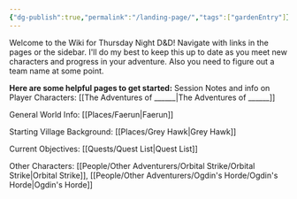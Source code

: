```yaml
---
{"dg-publish":true,"permalink":"/landing-page/","tags":["gardenEntry"]}
---
```


Welcome to the Wiki for Thursday Night D&D!  Navigate with links in the pages or the sidebar.  I'll do my best to keep this up to date as you meet new characters and progress in your adventure.  Also you need to figure out a team name at some point.  

**Here are some helpful pages to get started:**
Session Notes and info on Player Characters: [[The Adventures of ______\|The Adventures of ______]]

General World Info: [[Places/Faerun\|Faerun]]

Starting Village Background: [[Places/Grey Hawk\|Grey Hawk]]

Current Objectives: [[Quests/Quest List\|Quest List]]

Other Characters: [[People/Other Adventurers/Orbital Strike/Orbital Strike\|Orbital Strike]], [[People/Other Adventurers/Ogdin's Horde/Ogdin's Horde\|Ogdin's Horde]]